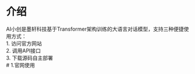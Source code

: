 # 介绍
AI小创是墨轩科技基于Transformer架构训练的大语言对话模型，支持三种便捷使用方式：<br>1. 访问官方网站<br>2. 调用API接口<br>3. 下载源码自主部署
<br># 1.官网使用
